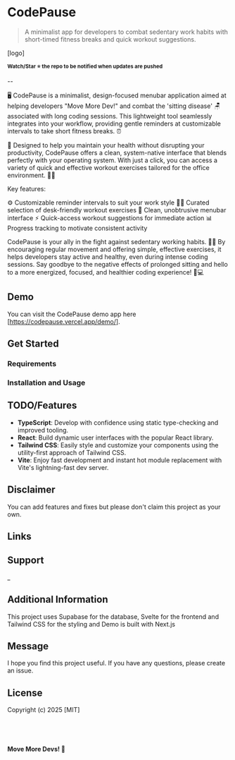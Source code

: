 # CodePause
> A minimalist app for developers to combat sedentary work habits with short-timed fitness breaks and quick workout suggestions.

[logo]

<sub>**Watch/Star ⭐ the repo to be notified when updates are pushed**</sub>

--

🖥️ CodePause is a minimalist, design-focused menubar application aimed at helping developers "Move More Dev!" and combat the 'sitting disease' 🪑 associated with long coding sessions. This lightweight tool seamlessly integrates into your workflow, providing gentle reminders at customizable intervals to take short fitness breaks. ⏰

💪 Designed to help you maintain your health without disrupting your productivity, CodePause offers a clean, system-native interface that blends perfectly with your operating system. With just a click, you can access a variety of quick and effective workout exercises tailored for the office environment. 🏋️‍♂️

Key features:

⚙️ Customizable reminder intervals to suit your work style
🧘‍♂️ Curated selection of desk-friendly workout exercises
🎨 Clean, unobtrusive menubar interface
⚡ Quick-access workout suggestions for immediate action
📊 Progress tracking to motivate consistent activity

CodePause is your ally in the fight against sedentary working habits. 🦸‍♂️ By encouraging regular movement and offering simple, effective exercises, it helps developers stay active and healthy, even during intense coding sessions. Say goodbye to the negative effects of prolonged sitting and hello to a more energized, focused, and healthier coding experience! 🎉💻

## Demo
You can visit the CodePause demo app here [https://codepause.vercel.app/demo/]. 

## Get Started
### Requirements
### Installation and Usage

## TODO/Features
- **TypeScript**: Develop with confidence using static type-checking and improved tooling.
- **React**: Build dynamic user interfaces with the popular React library.
- **Tailwind CSS**: Easily style and customize your components using the utility-first approach of Tailwind CSS.
- **Vite**: Enjoy fast development and instant hot module replacement with Vite's lightning-fast dev server.


## Disclaimer
You can add features and fixes but please don't claim this project as your own.
## Links
## Support

\_

## Additional Information
This project uses Supabase for the database, Svelte for the frontend and Tailwind CSS for the styling and Demo is built with Next.js

## Message
I hope you find this project useful. If you have any questions, please create an issue.

## License
Copyright (c) 2025 [MIT]


&nbsp;
---
**Move More Devs! 🤍**

